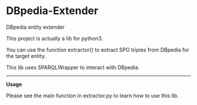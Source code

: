 # DBpedia-Extender

DBpedia entity extender

This project is actually a lib for python3.

You can use the function extractor() to extract SPO triples from DBpedia for the target entity.

This lib uses SPARQLWrapper to interact with DBpedia.

-------------------------------------------------------------------------------------------------------------------------
**Usage**

Please see the main function in extractor.py to learn how to use this lib.

